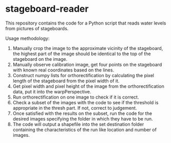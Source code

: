 # stageboard-reader
This repository contains the code for a Python script that reads water levels from pictures of stageboards.

Usage methodology:
1. Manually crop the image to the approximate vicinity of the stageboard, the highest part of the image should be identical to the top of the stageboard on the image.
2. Manually observe calibration image, get four points on the stageboard with known real coordinates based on the lines.
3. Construct numpy lists for orthorectification by calculating the pixel length of the stageboard from the pixel width of it.
4. Get pixel width and pixel height of the image from the orthorectification data, put it into the warpPerspective.
5. Run orthorectification on one image to check if it is correct.
6. Check a subset of the images with the code to see if the threshold is appropriate in the thresh part. If not, correct to judgement.
7. Once satisfied with the results on the subset, run the code for the desired images specifying the folder in which they have to be run.
8. The code will output a shapefile into the set destination folder containing the characteristics of the run like location and number of images.